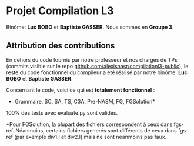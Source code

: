 # Projet Compilation L3

Binôme: **Luc BOBO** et **Baptiste GASSER**. Nous sommes en **Groupe 3**.

## Attribution des contributions

En dehors du code fournis par notre professeur et nos chargés de TPs (commits visible sur le repo [github.com/alexisnasr/compilationl3-public](https://github.com/alexisnasr/compilationl3-public)), le reste du code fonctionnel du compileur a été réalisé par notre binôme: **Luc BOBO** et **Baptiste GASSER**.

Concernant le code, voici ce qui est **totalement fonctionnel** :
- Grammaire, SC, SA, TS, C3A, Pre-NASM, FG, FGSolution*

100% des tests avec evaluate.py sont validés.

*Pour FGSolution, la plupart des fichiers correspondent à ceux dans fgs-ref. Néanmoins, certains fichiers generés sont différents de ceux  dans fgs-ref (par exemple div1.l et div2.l) mais ne sont néanmoins pas faux.







